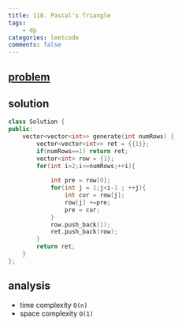 ```yaml
---
title: 118. Pascal's Triangle
tags:  
    - dp
categories: leetcode
comments: false
---
```


## [problem](https://leetcode.com/problems/pascals-triangle/)

## solution
```c++
class Solution {
public:
    vector<vector<int>> generate(int numRows) {
        vector<vector<int>> ret = {{1}};
        if(numRows==1) return ret;
        vector<int> row = {1};
        for(int i=2;i<=numRows;++i){
            
            int pre = row[0];
            for(int j = 1;j<i-1 ; ++j){
                int cur = row[j];
                row[j] +=pre;
                pre = cur;
            }
            row.push_back(1);
            ret.push_back(row);
        }
        return ret;      
    }
};
```

## analysis
- time complexity `O(n)`
- space complexity `O(1)`